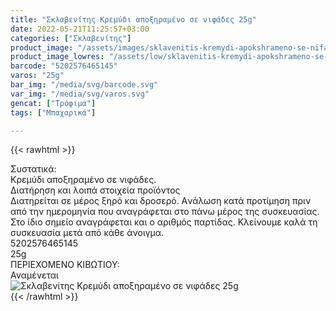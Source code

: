 ```yaml
---
title: "Σκλαβενίτης Κρεμύδι αποξηραμένο σε νιφάδες 25g"
date: 2022-05-21T11:25:57+03:00
categories: ["Σκλαβενίτης"]
product_image: "/assets/images/sklavenitis-kremydi-apokshrameno-se-nifades-25g.jpg"
product_image_lowres: "/assets/low/sklavenitis-kremydi-apokshrameno-se-nifades-25g.jpg"
barcode: "5202576465145"
varos: "25g"
bar_img: "/media/svg/barcode.svg"
var_img: "/media/svg/varos.svg"
gencat: ["Τρόφιμα"]
tags: ["Μπαχαρικά"]

---
```

{{< rawhtml >}}

<div class="sload533"><div class="product"><div id="sistatika">Συστατικά:</div><div class="alltext">Κρεμύδι αποξηραμένο σε νιφάδες.</div><div id="loipa">Διατήρηση και λοιπά στοιχεία προϊόντος</div><div class="alltext">Διατηρείται σε μέρος ξηρό και δροσερό. Aνάλωση κατά προτίμηση πριν από την ημερομηνία που αναγράφεται στο πάνω μέρος της συσκευασίας. Στο ίδιο σημείο αναγράφεται και ο αριθμός παρτίδας. Κλείνουμε καλά τη συσκευασία μετά από κάθε άνοιγμα.</div><div id="barcode"><div id="barimage1"></div><span id="bartext">5202576465145</span></div><div id="varos"><div id="varosimage1"></div><span id="varostext">25g</span></div><div id="kivotio">ΠΕΡΙΕΧΟΜΕΝΟ ΚΙΒΩΤΙΟΥ:<br>Αναμένεται</div><div class="pimg"><img alt="Σκλαβενίτης Κρεμύδι αποξηραμένο σε νιφάδες 25g" title="Σκλαβενίτης Κρεμύδι αποξηραμένο σε νιφάδες 25g" src="/assets/images/sklavenitis-kremydi-apokshrameno-se-nifades-25g.jpg"></div></div></div>
{{< /rawhtml >}}


